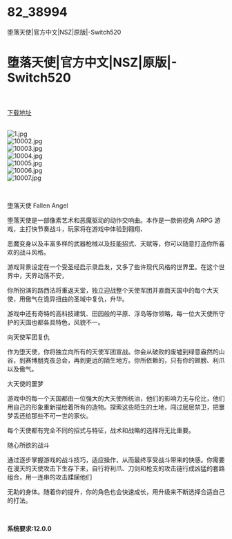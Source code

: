 # 82_38994
堕落天使|官方中文|NSZ|原版|-Switch520
# 堕落天使|官方中文|NSZ|原版|-Switch520
 <br/></br>
[下载地址](https://www.switch520.cc/article/38994 "下载地址")
<br/></br>

<p><img title="1.jpg" src="https://www.switch520.cc/muke_img/2022_07_20_d8336f96a7149.jpg" alt="1.jpg"><br>
<img title="10002.jpg" src="https://www.switch520.cc/muke_img/2022_07_20_6310409f0cf20.jpg" alt="10002.jpg"><br>
<img title="10003.jpg" src="https://www.switch520.cc/muke_img/2022_07_20_22e7ffb8e1ebb.jpg" alt="10003.jpg"><br>
<img title="10004.jpg" src="https://www.switch520.cc/muke_img/2022_07_20_bc68853346e5b.jpg" alt="10004.jpg"><br>
<img title="10005.jpg" src="https://www.switch520.cc/muke_img/2022_07_20_063136250fd92.jpg" alt="10005.jpg"><br>
<img title="10006.jpg" src="https://www.switch520.cc/muke_img/2022_07_20_95586cbad4440.jpg" alt="10006.jpg"><br>
<img title="10007.jpg" src="https://www.switch520.cc/muke_img/2022_07_20_bb7d12ad435fe.jpg" alt="10007.jpg"></p>
<p>&nbsp;</p>
<p>堕落天使 Fallen Angel</p>
<p>堕落天使是一部像素艺术和恶魔驱动的动作交响曲。本作是一款俯视角 ARPG 游戏，主打快节奏战斗，玩家将在游戏中体验到翱翔、</p>
<p>恶魔变身以及丰富多样的武器枪械以及技能招式、天赋等，你可以随意打造你所喜欢的战斗风格。</p>
<p>游戏背景设定在一个受圣经启示录启发，又多了些许现代风格的世界里。在这个世界中，天界动荡不安，</p>
<p>你所扮演的路西法将重返天堂，独立迎战整个天使军团并直面天国中的每个大天使，用傲气在诡异扭曲的圣域中复仇，升华。</p>
<p>游戏中还有奇特的高科技建筑、田园般的平原、浮岛等你领略，每一位大天使所守护的天国也都各具特色，风貌不一。</p>
<p>向天使军团复仇</p>
<p>作为堕天使，你将独立向所有的天使军团宣战。你会从破败的废墟到绿意盎然的山谷，到赛博朋克夜总会，再到更远的陌生地方。你所依赖的，只有你的翅膀、利爪以及傲气。</p>
<p>大天使的噩梦</p>
<p>游戏中的每一个天国都由一位强大的大天使所统治，他们的影响力无与伦比，他们用自己的形象重新描绘着所有的造物。探索这些陌生的土地，闯过层层禁卫，把噩梦丢还给那些不可一世的家伙。</p>
<p>每个天使都有完全不同的招式与特征，战术和战略的选择将无比重要。</p>
<p>随心所欲的战斗</p>
<p>通过逐步掌握游戏的战斗技巧，适应操作，从而最终享受战斗带来的快感。你需要在漫天的天使攻击下生存下来，自行将利爪、刀剑和枪支的攻击链行成凶猛的套路组合，用一连串的攻击蹂躏他们</p>
<p>无助的身体。随着你的提升，你的角色也会快速成长，用升级来不断选择合适自己的打法。</p>
<p>&nbsp;</p>
<p><strong>系统要求:12.0.0</strong></p>


